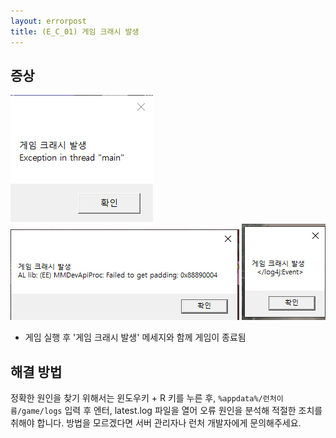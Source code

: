 ```yaml
---
layout: errorpost
title: (E_C_01) 게임 크래시 발생
---
```


## 증상

![](/assets/E_C_01_01.png)
![](/assets/E_C_01_02.png)
![](/assets/E_C_01_03.png)

- 게임 실행 후 '게임 크래시 발생' 메세지와 함께 게임이 종료됨

## 해결 방법

정확한 원인을 찾기 위해서는 윈도우키 + R 키를 누른 후, `%appdata%/런처이름/game/logs` 입력 후 엔터, latest.log 파일을 열어 오류 원인을 분석해 적절한 조치를 취해야 합니다. 방법을 모르겠다면 서버 관리자나 런처 개발자에게 문의해주세요. 